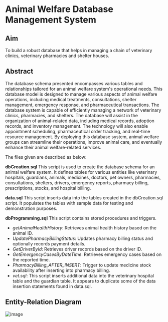 # Animal Welfare Database Management System

## Aim
To build a robust database that helps in managing a chain of veterinary clinics, veterinary pharmacies and shelter houses.

## Abstract
The database schema presented encompasses various tables and relationships tailored for an animal welfare system's operational needs. This database model is designed to manage various aspects of animal welfare operations, including medical treatments, consultations, shelter management, emergency response, and pharmaceutical transactions. The database system is capable of efficiently managing a network of veterinary clinics, pharmacies, and shelters. The database will assist in the organization of animal-related data, including medical records, adoption records, and inventory management. The technology will also enable appointment scheduling, pharmaceutical order tracking, and real-time resource management. By deploying this database system, animal welfare groups can streamline their operations, improve animal care, and eventually enhance their animal welfare-related services.
 
The files given are described as below: 

**dbCreation.sql**
This script is used to create the database schema for an animal welfare system. It defines tables for various entities like veterinary hospitals, guardians, animals, medicines, doctors, pet owners, pharmacies, consultations, shelters, drivers, emergency reports, pharmacy billing, prescriptions, stocks, and hospital billing.

**data.sql**
This script inserts data into the tables created in the dbCreation.sql script. It populates the tables with sample data for testing and demonstration purposes.

**dbProgramming.sql**
This script contains stored procedures and triggers.

  - *getAnimalHealthHistory*: Retrieves animal health history based on the animal ID.
  - *UpdatePharmacyBillingStatus*: Updates pharmacy billing status and optionally records payment details.
  - *GetDriverById*: Retrieves driver records based on the driver ID.
  - *GetEmergencyCasesByDateTime*: Retrieves emergency cases based on the reported time.
  - *PharmacyBilling_AFTER_INSERT*: Trigger to update medicine stock availability after inserting into pharmacy billing.
  - *vet.sql*: This script inserts additional data into the veterinary hospital table and the guardian table. It appears to duplicate some of the data insertion statements found in data.sql.

## Entity-Relation Diagram
![image](https://github.com/Prakarsha01/animalWelfare-DBMS/assets/67196711/a13f17ab-ff7e-43f0-ac74-c3d83d49a7a7)



